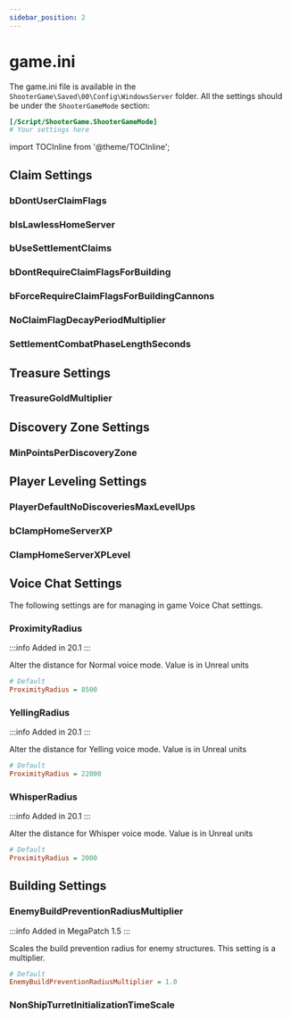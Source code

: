 ```yaml
---
sidebar_position: 2
---
```


# game.ini

The game.ini file is available in the `ShooterGame\Saved\00\Config\WindowsServer` folder. All the settings should be
under the `ShooterGameMode` section:

```ini
[/Script/ShooterGame.ShooterGameMode]
# Your settings here
```

import TOCInline from '@theme/TOCInline';

<TOCInline toc={toc}></TOCInline>

## Claim Settings

### bDontUserClaimFlags

### bIsLawlessHomeServer

### bUseSettlementClaims

### bDontRequireClaimFlagsForBuilding

### bForceRequireClaimFlagsForBuildingCannons

### NoClaimFlagDecayPeriodMultiplier

### SettlementCombatPhaseLengthSeconds

## Treasure Settings

### TreasureGoldMultiplier

## Discovery Zone Settings

### MinPointsPerDiscoveryZone

## Player Leveling Settings

### PlayerDefaultNoDiscoveriesMaxLevelUps

### bClampHomeServerXP

### ClampHomeServerXPLevel

## Voice Chat Settings

The following settings are for managing in game Voice Chat settings.

### ProximityRadius

:::info
Added in 20.1
:::

Alter the distance for Normal voice mode. Value is in Unreal units

```ini
# Default
ProximityRadius = 8500
```

### YellingRadius

:::info
Added in 20.1
:::

Alter the distance for Yelling voice mode. Value is in Unreal units

```ini
# Default
ProximityRadius = 22000
```

### WhisperRadius

:::info
Added in 20.1
:::

Alter the distance for Whisper voice mode. Value is in Unreal units

```ini
# Default
ProximityRadius = 2000
```

## Building Settings

### EnemyBuildPreventionRadiusMultiplier

:::info
Added in MegaPatch 1.5
:::

Scales the build prevention radius for enemy structures. This setting is a multiplier.

```ini
# Default
EnemyBuildPreventionRadiusMultiplier = 1.0
```

### NonShipTurretInitializationTimeScale
